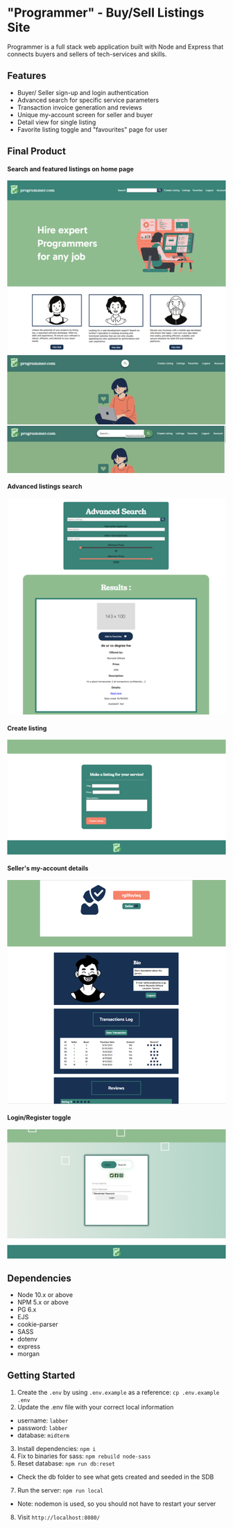 # "Programmer" - Buy/Sell Listings Site

Programmer is a full stack web application built with Node and Express that connects buyers and sellers of tech-services and skills.

## Features

- Buyer/ Seller sign-up and login authentication
- Advanced search for specific service parameters
- Transaction invoice generation and reviews
- Unique my-account screen for seller and buyer
- Detail view for single listing
- Favorite listing toggle and "favourites" page for user

## Final Product

#### Search and featured listings on home page

!["Screenshot of home-page"](/docs/home_page.png)
![Search Bar Feature](<public/images/Screenshot 2023-10-21 at 11.18.29 AM.png>)
![Search Bar Feature V2](<public/images/Screenshot 2023-10-21 at 11.18.39 AM.png>)

#### Advanced listings search

!["Screenshot of advanced listings search field"](/docs/advanced_search.png)

#### Create listing

!["Screenshot of create-listing page"](/docs/create_listing.png)

#### Seller's my-account details

!["Screenshot of seller's account page"](/docs/seller_account.png)

#### Login/Register toggle

!["Screenshot of login toggle"](/docs/login.png)

## Dependencies

- Node 10.x or above
- NPM 5.x or above
- PG 6.x
- EJS
- cookie-parser
- SASS
- dotenv
- express
- morgan

## Getting Started

1. Create the `.env` by using `.env.example` as a reference: `cp .env.example .env`
2. Update the .env file with your correct local information

- username: `labber`
- password: `labber`
- database: `midterm`

3. Install dependencies: `npm i`
4. Fix to binaries for sass: `npm rebuild node-sass`
5. Reset database: `npm run db:reset`

- Check the db folder to see what gets created and seeded in the SDB

7. Run the server: `npm run local`

- Note: nodemon is used, so you should not have to restart your server

8. Visit `http://localhost:8080/`
